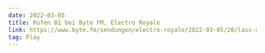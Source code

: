 ```yaml
---
date: 2022-03-05
title: Rufen B1 bei Byte FM, Electro Royale
link: https://www.byte.fm/sendungen/electro-royale/2022-03-05/20/lass-uns-tanzen/
tag: Play
---
```

